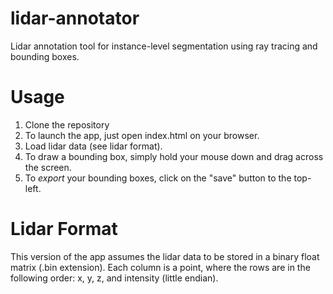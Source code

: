 # lidar-annotator
Lidar annotation tool for instance-level segmentation using ray tracing and bounding boxes.

# Usage
1. Clone the repository
2. To launch the app, just open index.html on your browser.
3. Load lidar data (see lidar format). 
4. To draw a bounding box, simply hold your mouse down and drag across the screen.
5. To *export* your bounding boxes, click on the "save" button to the top-left.

# Lidar Format
This version of the app assumes the lidar data to be stored in a binary float matrix (.bin extension). 
Each column is a point, where the rows are in the following order: x, y, z, and intensity (little endian).

